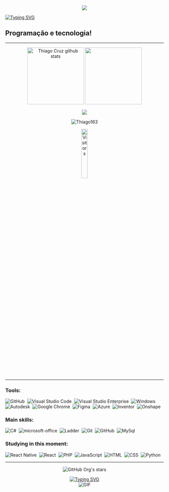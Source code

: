 <div align="center">
  <kbd>
    <img src="https://user-images.githubusercontent.com/101190863/187051517-ba4e5b0c-a4dc-4afe-a548-676bee320b84.gif">
  </kbd>
</div>

[![Typing SVG](https://readme-typing-svg.herokuapp.com/?color=F4A460&size=42&center=true&vCenter=true&width=1000&lines=HELLO,+MY+NAME+is+Thiago+Silva+Da+Cruz;I'm+electromechanical+and+programmer;I+from+Santana+de+Parnaíba,+SP;I+study+Systems+development;Be+Welcome!+:%29)](https://git.io/typing-svg)

## Programação e tecnologia!
----------------------------------------------
<p align="center">  
  <img height="180em" src="https://github-readme-stats.vercel.app/api?username=Thiago163&layout=compact&langs_count=7&theme=darcula" alt="Thiago Cruz github stats"/> 
  <img height="180em" src="https://github-readme-stats.vercel.app/api/top-langs/?username=Thiago163&layout=compact&langs_count=7&theme=darcula"/>
 </p>

<p align="center">
  <img src="https://github-profile-trophy.vercel.app/?username=Thiago163&theme=dracula&row=2&no-bg=false&column=3&margin-w=15&margin-h=15" />
<p align="center">
<img src="https://github-readme-streak-stats.herokuapp.com/?user=Thiago163&show_icons=true&theme=darcula" alt="Thiago163" />
</p>

<p align="center">
  <a href="https://visitor-badge.laobi.icu/badge?page_id=Thiago163" title="Visitors">
    <img src="https://visitor-badge.laobi.icu/badge?page_id=Thiago163" alt="Visitors" style="width: 20%; height: auto;" />
  </a>
</p>  

----------------------------------------------
  
### Tools:
![GitHub](https://img.shields.io/badge/-GitHub-0D1117?style=for-the-badge&logo=github&labelColor=0D1117)&nbsp; 
![Visual Studio Code](https://img.shields.io/badge/-visual_studio_code-0D1117?style=for-the-badge&logo=visual-studio-code&labelColor=0D1117)&nbsp;
![Visual Studio Enterprise](https://img.shields.io/badge/-visual_studio_enterprise-0D1117?style=for-the-badge&logo=visual-studio&labelColor=0D1117)&nbsp;
![Windows](https://img.shields.io/badge/-Windows-0D1117?style=for-the-badge&logo=windows&labelColor=0D1117)&nbsp;
![Autodesk](https://img.shields.io/badge/-Autodesk-0D1117?style=for-the-badge&logo=autodesk&labelColor=0D1117)&nbsp;
![Google Chrome](https://img.shields.io/badge/-google_chrome-0D1117?style=for-the-badge&logo=google-chrome&labelColor=0D1117)&nbsp;
![Figma](https://img.shields.io/badge/-Figma-0D1117?style=for-the-badge&logo=figma&labelColor=0D1117)&nbsp;
![Azure](https://img.shields.io/badge/-Azure-0D1117?style=for-the-badge&logo=microsoft-azure&labelColor=0D1117)&nbsp;
![Inventor](https://img.shields.io/badge/-Inventor-0D1117?style=for-the-badge&logo=inventor&labelColor=0D1117)&nbsp;
![Onshape](https://img.shields.io/badge/-Onshape-0D1117?style=for-the-badge&logo=onshape&labelColor=0D1117)&nbsp;

### Main skills: 
 ![C#](https://img.shields.io/badge/-csharp-0D1117?style=for-the-badge&logo=c#3&logoColor=1572B6&labelColor=0D1117)&nbsp;
 ![microsoft-office](https://img.shields.io/badge/-microsoft_office-0D1117?style=for-the-badge&logo=microsoft-office&labelColor=0D1117)&nbsp;
 ![Ladder](https://img.shields.io/badge/-Ladder-0D1117?style=for-the-badge&logo=ladder&labelColor=0D1117&textColor=0D1117)&nbsp;
 ![Git](https://img.shields.io/badge/-Git-0D1117?style=for-the-badge&logo=git&labelColor=0D1117)&nbsp;
 ![GitHub](https://img.shields.io/badge/-GitHub-0D1117?style=for-the-badge&logo=github&labelColor=0D1117)&nbsp;
 ![MySql](https://img.shields.io/badge/-mysql-0D1117?style=for-the-badge&logo=mysql&labelColor=0D1117)&nbsp;

### Studying in this moment:
 ![React Native](https://img.shields.io/badge/-react_native-0D1117?style=for-the-badge&logo=react&labelColor=0D1117)&nbsp;
 ![React](https://img.shields.io/badge/-react-0D1117?style=for-the-badge&logo=react&labelColor=0D1117)&nbsp;
 ![PHP](https://img.shields.io/badge/-Php-0D1117?style=for-the-badge&logo=php&labelColor=0D1117&textColor=0D1117)&nbsp;
 ![JavaScript](https://img.shields.io/badge/-JavaScript-0D1117?style=for-the-badge&logo=javascript&labelColor=0D1117&textColor=0D1117)&nbsp;
 ![HTML](https://img.shields.io/badge/-HTML-0D1117?style=for-the-badge&logo=html5&labelColor=0D1117)&nbsp; 
 ![CSS](https://img.shields.io/badge/-CSS-0D1117?style=for-the-badge&logo=CSS3&logoColor=1572B6&labelColor=0D1117)&nbsp;
 ![Python](https://img.shields.io/badge/-Python-0D1117?style=for-the-badge&logo=python&labelColor=0D1117&textColor=0D1117)&nbsp;
 
 ----------------------------------------------
  
  <p align="center">
  <img src="https://img.shields.io/github/stars/Thiago163?style=social" alt="GitHub Org's stars" />
</p>

<div align="center">
  <a href="https://git.io/typing-svg" title="Follow me!">
    <img src="https://readme-typing-svg.herokuapp.com/?color=F4A460&size=45&center=true&vCenter=true&width=1000&lines=Follow+me!+:%29" alt="Typing SVG" />
  </a>
</div>

<div align="center">
  <img src="https://user-images.githubusercontent.com/101190863/187051634-ccd2374c-d25c-4ffe-8392-e1ca0ed2e1b8.gif" alt="GIF" />
</div>
